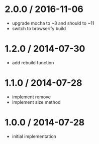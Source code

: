 
2.0.0 / 2016-11-06
==================

 * upgrade mocha to ~3 and should to ~11
 * switch to browserify build

1.2.0 / 2014-07-30
==================

 * add rebuild function

1.1.0 / 2014-07-28
==================

 * implement remove
 * implement size method

1.0.0 / 2014-07-28
==================

 * initial implementation
